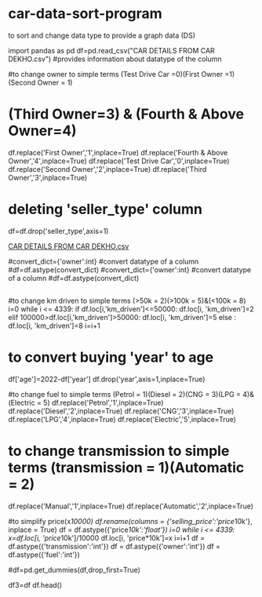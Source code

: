 # car-data-sort-program
to sort and change data type to provide a graph data (DS)

import pandas as pd
df=pd.read_csv("CAR DETAILS FROM CAR DEKHO.csv")
 #provides information about datatype of the column

#to change owner to simple terms (Test Drive Car =0)(First Owner =1)(Second Owner = 1)
# (Third Owner=3) & (Fourth & Above Owner=4)
df.replace('First Owner','1',inplace=True)
df.replace('Fourth & Above Owner','4',inplace=True)
df.replace('Test Drive Car','0',inplace=True)
df.replace('Second Owner','2',inplace=True)
df.replace('Third Owner','3',inplace=True)

# deleting 'seller_type' column
df=df.drop('seller_type',axis=1)

[CAR DETAILS FROM CAR DEKHO.csv](https://github.com/abhishek-ganjigatti/car-data-sort-program/files/10529115/CAR.DETAILS.FROM.CAR.DEKHO.csv)

#convert_dict={'owner':int}  #convert datatype of a column
#df=df.astype(convert_dict)
#convert_dict={'owner':int}  #convert datatype of a column
#df=df.astype(convert_dict)
##

#to change km driven to simple terms (>50k = 2)(>100k = 5)&(<100k = 8)
i=0
while i <= 4339:
    if df.loc[i,'km_driven']<=50000:
        df.loc[i, 'km_driven']=2
    elif 100000>df.loc[i,'km_driven']>50000:
        df.loc[i, 'km_driven']=5
    else :
        df.loc[i, 'km_driven']=8
    i=i+1

 # to convert buying 'year' to age
df['age']=2022-df['year']
df.drop('year',axis=1,inplace=True)

#to change fuel to simple terms (Petrol = 1)(Diesel = 2)(CNG = 3)(LPG = 4)&(Electric = 5)
df.replace('Petrol','1',inplace=True)
df.replace('Diesel','2',inplace=True)
df.replace('CNG','3',inplace=True)
df.replace('LPG','4',inplace=True)
df.replace('Electric','5',inplace=True)


# to  change transmission to simple terms (transmission = 1)(Automatic = 2)
df.replace('Manual','1',inplace=True) 
df.replace('Automatic','2',inplace=True)

#to simplify price(x*10000)
df.rename(columns = {'selling_price':'price*10k'}, inplace = True)
df = df.astype({'price*10k':'float'})
i=0
while i <= 4339:
    x=df.loc[i, 'price*10k']/10000
    df.loc[i, 'price*10k']=x
    i=i+1
df = df.astype({'transmission':'int'})
df = df.astype({'owner':'int'})
df = df.astype({'fuel':'int'})

#df=pd.get_dummies(df,drop_first=True)

df3=df
df.head()
